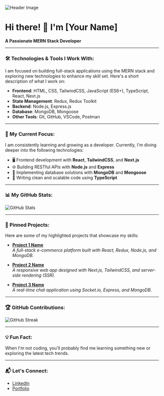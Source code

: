 ![Header Image](https://your-banner-image-url.com)  
<!-- Add your cover/banner image link above -->

# Hi there! 👋 I'm [Your Name]  
**A Passionate MERN Stack Developer**

---

### 🛠 Technologies & Tools I Work With:

I am focused on building full-stack applications using the MERN stack and exploring new technologies to enhance my skill set. Here's a short description of what I work on:

- **Frontend**: HTML, CSS, TailwindCSS, JavaScript (ES6+), TypeScript, React, Next.js
- **State Management**: Redux, Redux Toolkit
- **Backend**: Node.js, Express.js
- **Database**: MongoDB, Mongoose
- **Other Tools**: Git, GitHub, VSCode, Postman

---

### 🚀 My Current Focus:

I am consistently learning and growing as a developer. Currently, I'm diving deeper into the following technologies:

- 🖥️ Frontend development with **React**, **TailwindCSS**, and **Next.js**
- 🌐 Building RESTful APIs with **Node.js** and **Express**
- 🔐 Implementing database solutions with **MongoDB** and **Mongoose**
- 🎨 Writing clean and scalable code using **TypeScript**

---

### 📊 My GitHub Stats:

![GitHub Stats](https://github-readme-stats.vercel.app/api?username=your-github-username&show_icons=true&theme=radical)

---

### 🚧 Pinned Projects:

Here are some of my highlighted projects that showcase my skills:

- [**Project 1 Name**](https://github.com/your-github-username/project1-repo)  
  _A full-stack e-commerce platform built with React, Redux, Node.js, and MongoDB._

- [**Project 2 Name**](https://github.com/your-github-username/project2-repo)  
  _A responsive web app designed with Next.js, TailwindCSS, and server-side rendering (SSR)._

- [**Project 3 Name**](https://github.com/your-github-username/project3-repo)  
  _A real-time chat application using Socket.io, Express, and MongoDB._

---

### 🏆 GitHub Contributions:

![GitHub Streak](https://github-readme-streak-stats.herokuapp.com/?user=your-github-username&theme=radical)

---

### 💡 Fun Fact:

When I'm not coding, you'll probably find me learning something new or exploring the latest tech trends.

---

### 📬 Let's Connect:

- [LinkedIn](https://linkedin.com/in/your-linkedin-username)
- [Portfolio](https://your-portfolio-site.com)

